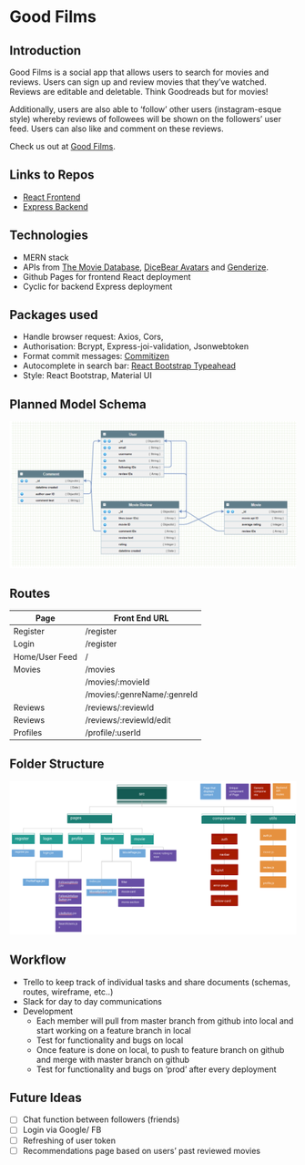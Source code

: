 # Good Films

## Introduction

Good Films is a social app that allows users to search for movies and reviews. Users can sign up and review movies that they’ve watched. Reviews are editable and deletable. Think Goodreads but for movies!

Additionally, users are also able to ‘follow’ other users (instagram-esque style) whereby reviews of followees will be shown on the followers’ user feed. Users can also like and comment on these reviews.

Check us out at [Good Films](https://marcusmo117.github.io/good_films_react/#/movies).

## Links to Repos

- [React Frontend ](https://github.com/marcusmo117/good_films_react)
- [Express Backend ](https://github.com/lekpeng/good_films_express)

## Technologies

- MERN stack
- APIs from [The Movie Database](https://www.themoviedb.org/documentation/api), [DiceBear Avatars](https://avatars.dicebear.com/) and [Genderize](https://genderize.io/).
- Github Pages for frontend React deployment
- Cyclic for backend Express deployment

## Packages used

- Handle browser request: Axios, Cors,
- Authorisation: Bcrypt, Express-joi-validation, Jsonwebtoken
- Format commit messages: [Commitizen](https://www.npmjs.com/package/commitizen)
- Autocomplete in search bar: [React Bootstrap Typeahead](https://www.npmjs.com/package/react-bootstrap-typeahead)
- Style: React Bootstrap, Material UI

## Planned Model Schema

![ModelSchema](./ModelSchema.png)

## Routes

| Page           | Front End URL               |
| -------------- | --------------------------- |
| Register       | /register                   |
| Login          | /register                   |
| Home/User Feed | /                           |
| Movies         | /movies                     |
|                | /movies/:movieId            |
|                | /movies/:genreName/:genreId |
| Reviews        | /reviews/:reviewId          |
| Reviews        | /reviews/:reviewId/edit     |
| Profiles       | /profile/:userId            |

## Folder Structure

![FolderStructure](./FolderStructure.png)

## Workflow

- Trello to keep track of individual tasks and share documents (schemas, routes, wireframe, etc..)
- Slack for day to day communications
- Development
  - Each member will pull from master branch from github into local and start working on a feature branch in local
  - Test for functionality and bugs on local
  - Once feature is done on local, to push to feature branch on github and merge with master branch on github
  - Test for functionality and bugs on ‘prod’ after every deployment

## Future Ideas

- [ ] Chat function between followers (friends)
- [ ] Login via Google/ FB
- [ ] Refreshing of user token
- [ ] Recommendations page based on users’ past reviewed movies
